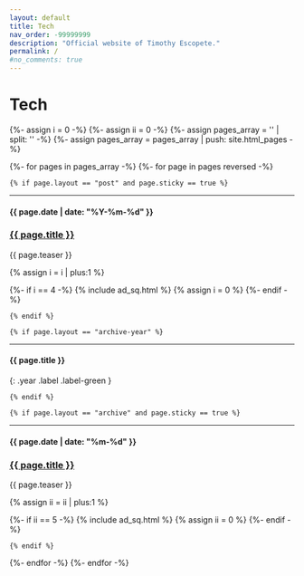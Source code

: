 ```yaml
---
layout: default
title: Tech
nav_order: -99999999
description: "Official website of Timothy Escopete."
permalink: /
#no_comments: true
---
```


<h1>Tech</h1>

{%- assign i = 0 -%}
{%- assign ii = 0 -%}
{%- assign pages_array = '' | split: '' -%}
{%- assign pages_array = pages_array | push: site.html_pages -%}

{%- for pages in pages_array -%}
  {%- for page in pages reversed -%}

    {% if page.layout == "post" and page.sticky == true %} 

----
<h4 class="date label">{{ page.date | date: "%Y-%m-%d" }}</h4>
<h3 class="break-link"><a href="{{ page.permalink }}">{{ page.title }}</a></h3>
<p class="teaser">{{ page.teaser }}</p>

{% assign i = i | plus:1 %}

{%- if i == 4 -%}
  {% include ad_sq.html %}
  {% assign i = 0 %}
{%- endif -%}

    {% endif %}

    {% if page.layout == "archive-year" %}

----
#### {{ page.title }}
{: .year .label .label-green }

    {% endif %}

    {% if page.layout == "archive" and page.sticky == true %} 

----
<h4 class="date label">{{ page.date | date: "%m-%d" }}</h4>
<h3 class="break-link"><a href="{{ page.permalink }}">{{ page.title }}</a></h3>
<p class="teaser">{{ page.teaser }}</p>

{% assign ii = ii | plus:1 %}

{%- if ii == 5 -%}
  {% include ad_sq.html %}
  {% assign ii = 0 %}
{%- endif -%}

    {% endif %}

  {%- endfor -%}
{%- endfor -%}
